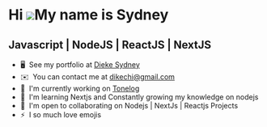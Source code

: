 Hi ![](https://user-images.githubusercontent.com/18350557/176309783-0785949b-9127-417c-8b55-ab5a4333674e.gif)My name is Sydney
==============================================================================================================================

Javascript | NodeJS | ReactJS | NextJS
--------------------------------------

*   🖥️  See my portfolio at [Dieke Sydney](http://sydneycd.netlify.app)
*   ✉️  You can contact me at [dikechi@gmail.com](mailto:dikechi@gmail.com)
*   🚀  I'm currently working on [Tonelog](http://npmjs.com/package/tonelog)
*   🧠  I'm learning Nextjs and Constantly growing my knowledge on nodejs
*   🤝  I'm open to collaborating on Nodejs | NextJs | Reactjs Projects
*   ⚡  I so much love emojis
